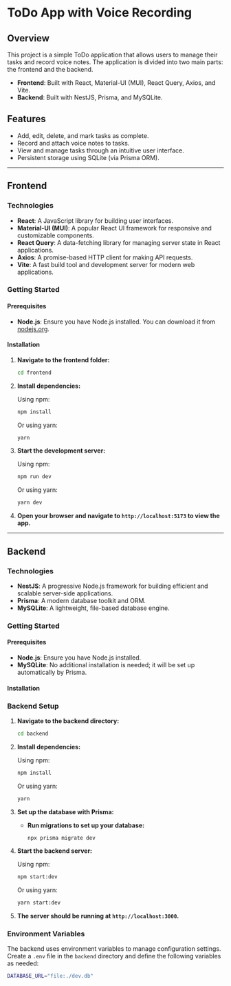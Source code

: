 ToDo App with Voice Recording
=============================

Overview
--------

This project is a simple ToDo application that allows users to manage their tasks and record voice notes. The application is divided into two main parts: the frontend and the backend.

-   **Frontend**: Built with React, Material-UI (MUI), React Query, Axios, and Vite.
-   **Backend**: Built with NestJS, Prisma, and MySQLite.

Features
--------

-   Add, edit, delete, and mark tasks as complete.
-   Record and attach voice notes to tasks.
-   View and manage tasks through an intuitive user interface.
-   Persistent storage using SQLite (via Prisma ORM).

* * * * *

Frontend
--------

### Technologies

-   **React**: A JavaScript library for building user interfaces.
-   **Material-UI (MUI)**: A popular React UI framework for responsive and customizable components.
-   **React Query**: A data-fetching library for managing server state in React applications.
-   **Axios**: A promise-based HTTP client for making API requests.
-   **Vite**: A fast build tool and development server for modern web applications.

### Getting Started

#### Prerequisites

-   **Node.js**: Ensure you have Node.js installed. You can download it from [nodejs.org](https://nodejs.org/).

#### Installation

1. **Navigate to the frontend folder:**

    ```bash
    cd frontend
    ```

2. **Install dependencies:**

    Using npm:
    ```bash
    npm install
    ```

    Or using yarn:
    ```bash
    yarn
    ```

3. **Start the development server:**

    Using npm:
    ```bash
    npm run dev
    ```

    Or using yarn:
    ```bash
    yarn dev
    ```

4. **Open your browser and navigate to `http://localhost:5173` to view the app.**

* * * * *

Backend
-------

### Technologies

-   **NestJS**: A progressive Node.js framework for building efficient and scalable server-side applications.
-   **Prisma**: A modern database toolkit and ORM.
-   **MySQLite**: A lightweight, file-based database engine.

### Getting Started

#### Prerequisites

-   **Node.js**: Ensure you have Node.js installed.
-   **MySQLite**: No additional installation is needed; it will be set up automatically by Prisma.

#### Installation

### Backend Setup

1. **Navigate to the backend directory:**

    ```bash
    cd backend
    ```

2. **Install dependencies:**

    Using npm:
    ```bash
    npm install
    ```

    Or using yarn:
    ```bash
    yarn
    ```

3. **Set up the database with Prisma:**

    - **Run migrations to set up your database:**
      ```bash
      npx prisma migrate dev
      ```

4. **Start the backend server:**

    Using npm:
    ```bash
    npm start:dev
    ```

    Or using yarn:
    ```bash
    yarn start:dev
    ```

5. **The server should be running at `http://localhost:3000`.**

### Environment Variables

The backend uses environment variables to manage configuration settings. Create a `.env` file in the `backend` directory and define the following variables as needed:

```bash
DATABASE_URL="file:./dev.db"
```

